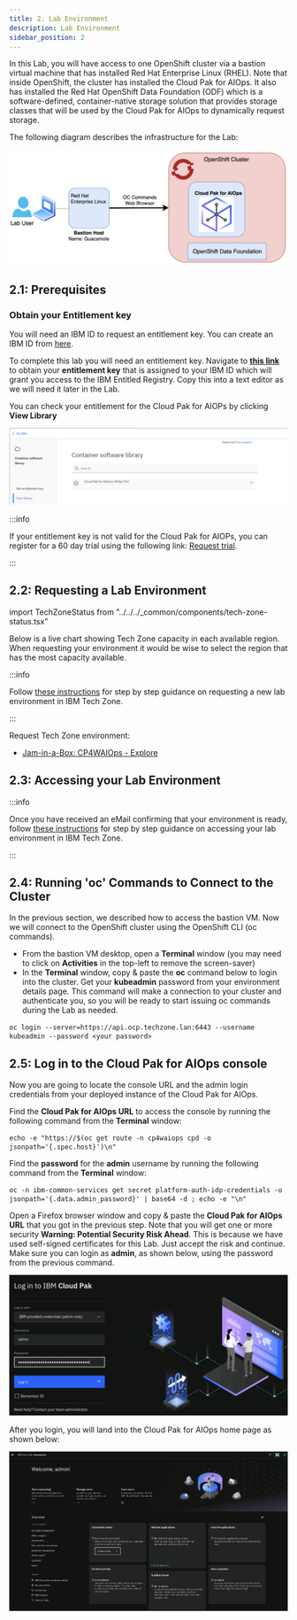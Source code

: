 ```yaml
---
title: 2. Lab Environment
description: Lab Environment
sidebar_position: 2
---
```


In this Lab, you will have access to one OpenShift cluster via a bastion virtual
machine that has installed Red Hat Enterprise Linux (RHEL). Note that inside
OpenShift, the cluster has installed the Cloud Pak for AIOps. It also has
installed the Red Hat OpenShift Data Foundation (ODF) which is a
software-defined, container-native storage solution that provides storage
classes that will be used by the Cloud Pak for AIOps to dynamically request
storage.

The following diagram describes the infrastructure for the Lab:

![](images/intro.drawio.png)

## 2.1: Prerequisites

### Obtain your Entitlement key

You will need an IBM ID to request an entitlement key. You can create an IBM ID
from [here](https://www.ibm.com/account/reg/us-en/signup?formid=urx-19776).

To complete this lab you will need an entitlement key. Navigate to
[**this link**](https://myibm.ibm.com/products-services/containerlibrary) to
obtain your **entitlement key** that is assigned to your IBM ID which will grant
you access to the IBM Entitled Registry. Copy this into a text editor as we will
need it later in the Lab.

You can check your entitlement for the Cloud Pak for AIOPs by clicking **View
Library**

![](images/entitlement_check.png)

:::info

If your entitlement key is not valid for the Cloud Pak for AIOPs, you can
register for a 60 day trial using the following link:
[Request trial](https://www.ibm.com/account/reg/us-en/login?formid=urx-51074).

:::

## 2.2: Requesting a Lab Environment

import TechZoneStatus from "../../../\_common/components/tech-zone-status.tsx"

Below is a live chart showing Tech Zone capacity in each available region. When
requesting your environment it would be wise to select the region that has the
most capacity available.

<TechZoneStatus />

:::info

Follow
[these instructions](/waiops-tech-jam/labs/jam-in-a-box/#requesting-a-lab-environment)
for step by step guidance on requesting a new lab environment in IBM Tech Zone.

:::

Request Tech Zone environment:

- [Jam-in-a-Box: CP4WAIOps - Explore](https://techzone.ibm.com/my/reservations/create/64c2a0166c515100179d63e2)

## 2.3: Accessing your Lab Environment

:::info

Once you have received an eMail confirming that your environment is ready,
follow
[these instructions](/waiops-tech-jam/labs/jam-in-a-box/#accessing-a-lab-environment)
for step by step guidance on accessing your lab environment in IBM Tech Zone.

:::

## 2.4: Running 'oc' Commands to Connect to the Cluster

In the previous section, we described how to access the bastion VM. Now we will
connect to the OpenShift cluster using the OpenShift CLI (oc commands).

- From the bastion VM desktop, open a **Terminal** window (you may need to click
  on **Activities** in the top-left to remove the screen-saver)
- In the **Terminal** window, copy & paste the **oc** command below to login
  into the cluster. Get your **kubeadmin** password from your environment
  details page. This command will make a connection to your cluster and
  authenticate you, so you will be ready to start issuing oc commands during the
  Lab as needed.

```
oc login --server=https://api.ocp.techzone.lan:6443 --username kubeadmin --password <your password>
```

## 2.5: Log in to the Cloud Pak for AIOps console

Now you are going to locate the console URL and the admin login credentials from
your deployed instance of the Cloud Pak for AIOps.

Find the **Cloud Pak for AIOps URL** to access the console by running the
following command from the **Terminal** window:

```
echo -e "https://$(oc get route -n cp4waiops cpd -o jsonpath='{.spec.host}')\n"
```

Find the **password** for the **admin** username by running the following
command from the **Terminal** window:

```
oc -n ibm-common-services get secret platform-auth-idp-credentials -o jsonpath='{.data.admin_password}' | base64 -d ; echo -e "\n"
```

Open a Firefox browser window and copy & paste the **Cloud Pak for AIOps URL**
that you got in the previous step. Note that you will get one or more security
**Warning: Potential Security Risk Ahead**. This is because we have used
self-signed certificates for this Lab. Just accept the risk and continue. Make
sure you can login as **admin**, as shown below, using the password from the
previous command.

![](images/login.png)

After you login, you will land into the Cloud Pak for AIOps home page as shown
below:

![](images/home-page.png)
